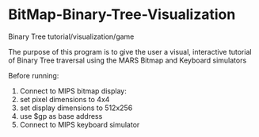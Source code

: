 # BitMap-Binary-Tree-Visualization
Binary Tree tutorial/visualization/game

The purpose of this program is to give the user a visual, interactive tutorial of Binary Tree traversal using the MARS Bitmap and Keyboard simulators

Before running: 
1. Connect to MIPS bitmap display:
2. set pixel dimensions to 4x4
3. set display dimensions to 512x256
4. use $gp as base address
5. Connect to MIPS keyboard simulator
